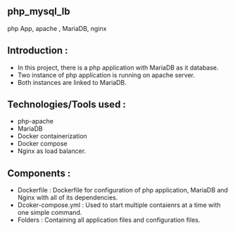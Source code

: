 ## php_mysql_lb
php App, apache , MariaDB, nginx

## Introduction :

* In this project, there is a php application with MariaDB as it database.
* Two instance of php application is running on apache server.
* Both instances are linked to MariaDB.

## Technologies/Tools used : 

* php-apache
* MariaDB
* Docker containerization
* Docker compose
* Nginx as load balancer.

## Components :
* Dockerfile : Dockerfile for configuration of php application, MariaDB and Nginx with all of its dependencies.
* Dcoker-compose.yml : Used to start multiple contaienrs at a time with one simple command.
* Folders : Containing all application files and configuration files.


